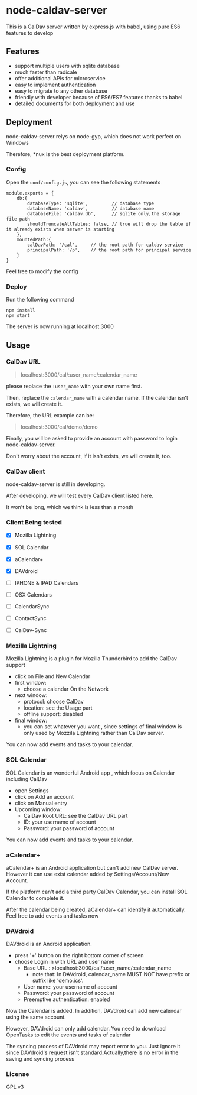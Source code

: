 # node-caldav-server
This is a CalDav server written by express.js with babel, using pure ES6 features to develop

## Features
- support multiple users with sqlite database
- much faster than radicale
- offer additional APIs for microservice
- easy to implement authentication
- easy to migrate to any other database  
- friendly with developer because of ES6/ES7 features thanks to babel
- detailed documents for both deployment and use

## Deployment
node-caldav-server relys on node-gyp, which does not work perfect on Windows

Therefore, *nux is the best deployment platform.

### Config
Open the `conf/config.js`, you can see the following statements
```
module.exports = {
    db:{
        databaseType: 'sqlite',         // database type
        databaseName: 'caldav',         // database name
        databaseFile: 'caldav.db',      // sqlite only,the storage file path
        shouldTruncateAllTables: false, // true will drop the table if it already exists when server is starting
    },
    mountedPath:{
        calDavPath: '/cal',     // the root path for caldav service
        principalPath: '/p',    // the root path for principal service
    }
}
```

Feel free to modify the config

### Deploy
Run the following command

```
npm install
npm start
```

The server is now running at localhost:3000


## Usage
### CalDav URL
>localhost:3000/cal/:user_name/:calendar_name

please replace the `:user_name` with your own name first.

Then, replace the `calendar_name` with a calendar name. If the calendar isn't exists, we will create it.

Therefore, the URL example can be: 
>localhost:3000/cal/demo/demo

Finally, you will be asked to provide an account with password to login node-caldav-server.

Don't worry about the account, if it isn't exists, we will create it, too.


### CalDav client
node-caldav-server is still in developing.

After developing, we will test every CalDav client listed here.

It won't be long, which we think is less than a month   

### Client Being tested
- [x] Mozilla Lightning
- [x] SOL Calendar
- [x] aCalendar+
- [x] DAVdroid
- [ ] IPHONE & IPAD Calendars
- [ ] OSX Calendars
- [ ] CalendarSync
- [ ] ContactSync
- [ ] CalDav-Sync


### Mozilla Lightning
Mozilla Lightning is a plugin for Mozilla Thunderbird to add the CalDav support

- click on File and New Calendar
- first window:
    - choose a calendar On the Network
- next window:
    - protocol: choose CalDav
    - location: see the Usage part
    - offline support: disabled
- final window:
    - you can set whatever you want , since settings of final window is only used by Mozzila Lightning rather than CalDav server.

You can now add events and tasks to your calendar. 

### SOL Calendar
SOL Calendar is an wonderful Android app , which focus on Calendar including CalDav

- open Settings
- click on Add an account
- click on Manual entry
- Upcoming window:
    - CalDav Root URL: see the CalDav URL part
    - ID: your username of account
    - Password: your password of account

You can now add events and tasks to your calendar. 

### aCalendar+
aCalendar+ is an Android application but can't add new CalDav server. However it can use exist calendar added by Settings/Account/New Account. 

If the platform can't add a third party CalDav Calendar, you can install SOL Calendar to complete it.

After the calendar being created, aCalendar+ can identify it automatically. Feel free to add events and tasks now

### DAVdroid
DAVdroid is an Android application. 

- press '+' button on the right bottom corner of screen
- choose Login in with URL and user name
    - Base URL : >localhost:3000/cal/:user_name/:calendar_name
        - note that: In DAVdroid, calendar_name MUST NOT have prefix or suffix like 'demo.ics'.
    - User name: your username of account
    - Password: your password of account
    - Preemptive authentication: enabled

Now the Calendar is added. In addition, DAVdroid can add new calendar using the same account.

However, DAVdroid can only add calendar. You need to download OpenTasks to edit the events and tasks of calendar

The syncing process of DAVdroid may report error to you. 
Just ignore it since DAVdroid's request isn't standard.Actually,there is no error in the saving and syncing process

### License
GPL v3

